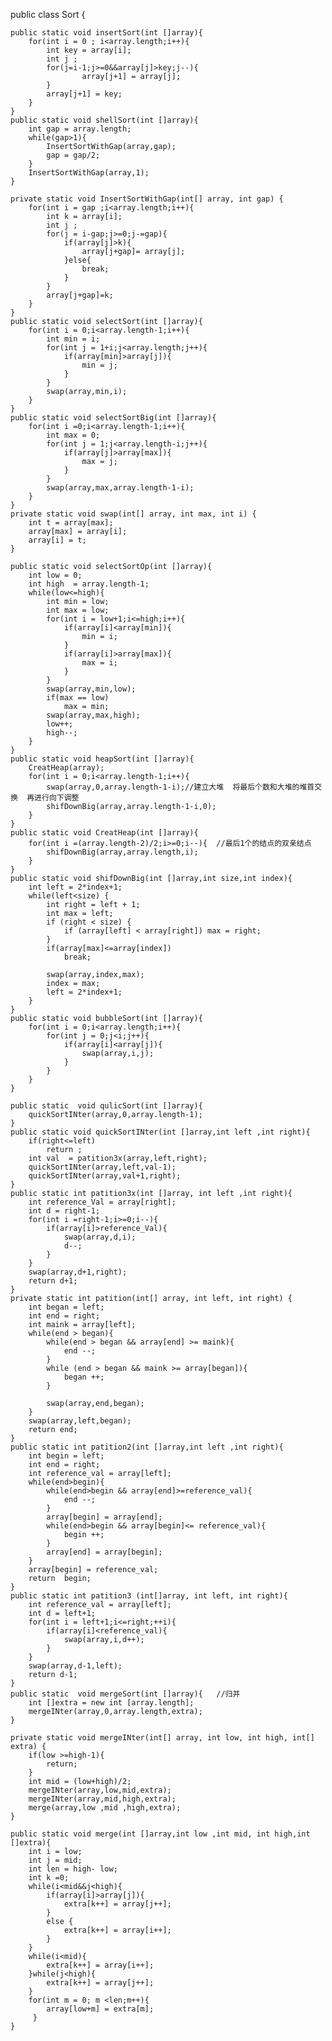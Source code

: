 public class Sort {

    public static void insertSort(int []array){
        for(int i = 0 ; i<array.length;i++){
            int key = array[i];
            int j ;
            for(j=i-1;j>=0&&array[j]>key;j--){
                    array[j+1] = array[j];
            }
            array[j+1] = key;
        }
    }
    public static void shellSort(int []array){
        int gap = array.length;
        while(gap>1){
            InsertSortWithGap(array,gap);
            gap = gap/2;
        }
        InsertSortWithGap(array,1);
    }

    private static void InsertSortWithGap(int[] array, int gap) {
        for(int i = gap ;i<array.length;i++){
            int k = array[i];
            int j ;
            for(j = i-gap;j>=0;j-=gap){
                if(array[j]>k){
                    array[j+gap]= array[j];
                }else{
                    break;
                }
            }
            array[j+gap]=k;
        }
    }
    public static void selectSort(int []array){
        for(int i = 0;i<array.length-1;i++){
            int min = i;
            for(int j = 1+i;j<array.length;j++){
                if(array[min]>array[j]){
                    min = j;
                }
            }
            swap(array,min,i);
        }
    }
    public static void selectSortBig(int []array){
        for(int i =0;i<array.length-1;i++){
            int max = 0;
            for(int j = 1;j<array.length-i;j++){
                if(array[j]>array[max]){
                    max = j;
                }
            }
            swap(array,max,array.length-1-i);
        }
    }
    private static void swap(int[] array, int max, int i) {
        int t = array[max];
        array[max] = array[i];
        array[i] = t;
    }

    public static void selectSortOp(int []array){
        int low = 0;
        int high  = array.length-1;
        while(low<=high){
            int min = low;
            int max = low;
            for(int i = low+1;i<=high;i++){
                if(array[i]<array[min]){
                    min = i;
                }
                if(array[i]>array[max]){
                    max = i;
                }
            }
            swap(array,min,low);
            if(max == low)
                max = min;
            swap(array,max,high);
            low++;
            high--;
        }
    }
    public static void heapSort(int []array){
        CreatHeap(array);
        for(int i = 0;i<array.length-1;i++){
            swap(array,0,array.length-1-i);//建立大堆  将最后个数和大堆的堆首交换  再进行向下调整
            shifDownBig(array,array.length-1-i,0);
        }
    }
    public static void CreatHeap(int []array){
        for(int i =(array.length-2)/2;i>=0;i--){  //最后1个的结点的双亲结点
            shifDownBig(array,array.length,i);
        }
    }
    public static void shifDownBig(int []array,int size,int index){
        int left = 2*index+1;
        while(left<size) {
            int right = left + 1;
            int max = left;
            if (right < size) {
                if (array[left] < array[right]) max = right;
            }
            if(array[max]<=array[index])
                break;

            swap(array,index,max);
            index = max;
            left = 2*index+1;
        }
    }
    public static void bubbleSort(int []array){
        for(int i = 0;i<array.length;i++){
            for(int j = 0;j<i;j++){
                if(array[i]<array[j]){
                    swap(array,i,j);
                }
            }
        }
    }

    public static  void qulicSort(int []array){
        quickSortINter(array,0,array.length-1);
    }
    public static void quickSortINter(int []array,int left ,int right){
        if(right<=left)
            return ;
        int val  = patition3x(array,left,right);
        quickSortINter(array,left,val-1);
        quickSortINter(array,val+1,right);
    }
    public static int patition3x(int []array, int left ,int right){
        int reference_Val = array[right];
        int d = right-1;
        for(int i =right-1;i>=0;i--){
            if(array[i]>reference_Val){
                swap(array,d,i);
                d--;
            }
        }
        swap(array,d+1,right);
        return d+1;
    }
    private static int patition(int[] array, int left, int right) {
        int began = left;
        int end = right;
        int maink = array[left];
        while(end > began){
            while(end > began && array[end] >= maink){
                end --;
            }
            while (end > began && maink >= array[began]){
                began ++;
            }

            swap(array,end,began);
        }
        swap(array,left,began);
        return end;
    }
    public static int patition2(int []array,int left ,int right){
        int begin = left;
        int end = right;
        int reference_val = array[left];
        while(end>begin){
            while(end>begin && array[end]>=reference_val){
                end --;
            }
            array[begin] = array[end];
            while(end>begin && array[begin]<= reference_val){
                begin ++;
            }
            array[end] = array[begin];
        }
        array[begin] = reference_val;
        return  begin;
    }
    public static int patition3 (int[]array, int left, int right){
        int reference_val = array[left];
        int d = left+1;
        for(int i = left+1;i<=right;++i){
            if(array[i]<reference_val){
                swap(array,i,d++);
            }
        }
        swap(array,d-1,left);
        return d-1;
    }
    public static  void mergeSort(int []array){   //归并
        int []extra = new int [array.length];
        mergeINter(array,0,array.length,extra);
    }

    private static void mergeINter(int[] array, int low, int high, int[] extra) {
        if(low >=high-1){
            return;
        }
        int mid = (low+high)/2;
        mergeINter(array,low,mid,extra);
        mergeINter(array,mid,high,extra);
        merge(array,low ,mid ,high,extra);
    }

    public static void merge(int []array,int low ,int mid, int high,int []extra){
        int i = low;
        int j = mid;
        int len = high- low;
        int k =0;
        while(i<mid&&j<high){
            if(array[i]>array[j]){
                extra[k++] = array[j++];
            }
            else {
                extra[k++] = array[i++];
            }
        }
        while(i<mid){
            extra[k++] = array[i++];
        }while(j<high){
            extra[k++] = array[j++];
        }
        for(int m = 0; m <len;m++){
            array[low+m] = extra[m];
         }
    }
